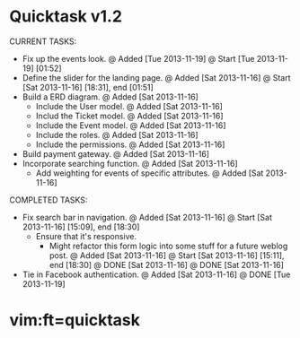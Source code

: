 # Quicktask v1.2

CURRENT TASKS:
  - Fix up the events look.
    @ Added [Tue 2013-11-19]
    @ Start [Tue 2013-11-19] [01:52]
  - Define the slider for the landing page.
    @ Added [Sat 2013-11-16]
    @ Start [Sat 2013-11-16] [18:31], end [01:51]
  - Build a ERD diagram.
    @ Added [Sat 2013-11-16]
    - Include the User model.
      @ Added [Sat 2013-11-16]
    - Includ the Ticket model.
      @ Added [Sat 2013-11-16]
    - Include the Event model.
      @ Added [Sat 2013-11-16]
    - Include the roles.
      @ Added [Sat 2013-11-16]
    - Include the permissions.
      @ Added [Sat 2013-11-16]
  - Build payment gateway.
    @ Added [Sat 2013-11-16]
  - Incorporate searching function.
    @ Added [Sat 2013-11-16]
    - Add weighting for events of specific attributes.
      @ Added [Sat 2013-11-16]

COMPLETED TASKS:
  - Fix search bar in navigation.
    @ Added [Sat 2013-11-16]
    @ Start [Sat 2013-11-16] [15:09], end [18:30]
    - Ensure that it's responsive.
      * Might refactor this form logic into some stuff for a future weblog post.
      @ Added [Sat 2013-11-16]
      @ Start [Sat 2013-11-16] [15:11], end [18:30]
      @ DONE [Sat 2013-11-16]
    @ DONE [Sat 2013-11-16]
  - Tie in Facebook authentication.
    @ Added [Sat 2013-11-16]
    @ DONE [Tue 2013-11-19]

# vim:ft=quicktask
